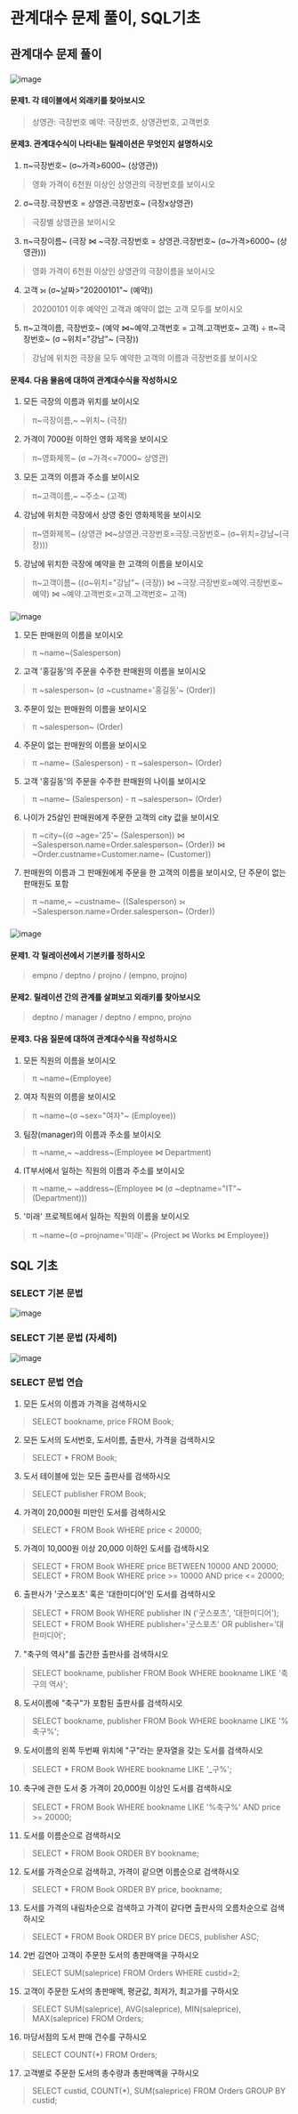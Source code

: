 
관계대수 문제 풀이, SQL기초
==========================
## 관계대수 문제 풀이
###
![image](https://user-images.githubusercontent.com/96763658/178204506-f02275fb-186c-4ef4-8702-36b8e35606e5.png)
#### 문제1. 각 테이블에서 외래키를 찾아보시오
> 상영관: 극장번호
> 예약: 극장번호, 상영관번호, 고객번호

#### 문제3. 관계대수식이 나타내는 릴레이션은 무엇인지 설명하시오
1. π~극장번호~ (σ~가격>6000~ (상영관))
> 영화 가격이 6천원 이상인 상영관의 극장번호를 보이시오
2. σ~극장.극장번호 = 상영관.극장번호~ (극장x상영관)
> 극장별 상영관을 보이시오
3. π~극장이름~ (극장 ⋈ ~극장.극장번호 = 상영관.극장번호~ (σ~가격>6000~ (상영관)))
> 영화 가격이 6천원 이상인 상영관의 극장이름을 보이시오
4. 고객  ⟕ (σ~날짜>"20200101"~ (예약))
> 20200101 이후 예약인 고객과 예약이 없는 고객 모두를 보이시오
5. π~고객이름, 극장번호~ (예약 ⋈~예약.고객번호 = 고객.고객번호~ 고객) ÷ π~극장번호~ (σ ~위치="강남"~ (극장))
> 강남에 위치한 극장을 모두 예약한 고객의 이름과 극장번호를 보이시오


#### 문제4. 다음 물음에 대하여 관계대수식을 작성하시오
1. 모든 극장의 이름과 위치를 보이시오
> π~극장이름,~ ~위치~ (극장)
2. 가격이 7000원 이하인 영화 제목을 보이시오
> π~영화제목~ (σ ~가격<=7000~ 상영관)
3. 모든 고객의 이름과 주소를 보이시오
> π~고객이름,~ ~주소~ (고객)
4. 강남에 위치한 극장에서 상영 중인 영화제목을 보이시오
> π~영화제목~ (상영관 ⋈~상영관.극장번호=극장.극장번호~ (σ~위치=강남~(극장)))
5. 강남에 위치한 극장에 예약을 한 고객의 이름을 보이시오
> π~고객이름~ ((σ~위치="강남"~ (극장)) ⋈ ~극장.극장번호=예약.극장번호~ 예약) ⋈ ~예약.고객번호=고객.고객번호~ 고객)

### 
![image](https://user-images.githubusercontent.com/96763658/178207963-6ad59b2f-4a6b-4192-a96f-5b4c9ec85db1.png)
1. 모든 판매원의 이름을 보이시오
> π ~name~(Salesperson)
2. 고객 '홍길동'의 주문을 수주한 판매원의 이름을 보이시오
> π ~salesperson~ (σ ~custname='홍길동'~ (Order))
3. 주문이 있는 판매원의 이름을 보이시오
> π ~salesperson~ (Order)
4. 주문이 없는 판매원의 이름을 보이시오
> π ~name~ (Salesperson) - π ~salesperson~ (Order)
5. 고객 '홍길동'의 주문을 수주한 판매원의 나이를 보이시오
> π ~name~ (Salesperson) - π ~salesperson~ (Order)
6. 나이가 25살인 판매원에게 주문한 고객의 city 값을 보이시오
> π ~city~((σ ~age='25'~ (Salesperson)) ⋈ ~Salesperson.name=Order.salesperson~ (Order)) ⋈ ~Order.custname=Customer.name~ (Customer))
7. 판매원의 이름과 그 판매원에게 주문을 한 고객의 이름을 보이시오, 단 주문이 없는 판매원도 포함
> π ~name,~ ~custname~ ((Salesperson) ⟕ ~Salesperson.name=Order.salesperson~ (Order))

### 
![image](https://user-images.githubusercontent.com/96763658/178208452-f0fa6793-4902-44e8-813b-fd863cc4c96e.png)
#### 문제1. 각 릴레이션에서 기본키를 정하시오
> empno / deptno / projno / (empno, projno)
#### 문제2. 릴레이션 간의 관계를 살펴보고 외래키를 찾아보시오
> deptno / manager / deptno / empno, projno
#### 문제3. 다음 질문에 대하여 관계대수식을 작성하시오
1. 모든 직원의 이름을 보이시오
> π ~name~(Employee)

2. 여자 직원의 이름을 보이시오
> π ~name~(σ ~sex="여자"~ (Employee))

3. 팀장(manager)의 이름과 주소를 보이시오
> π ~name,~ ~address~(Employee ⋈ Department)

4. IT부서에서 일하는 직원의 이름과 주소를 보이시오
> π ~name,~ ~address~(Employee ⋈ (σ ~deptname="IT"~ (Department)))

5. '미래' 프로젝트에서 일하는 직원의 이름을 보이시오
> π ~name~(σ ~projname='미래'~                         (Project ⋈ Works ⋈ Employee))

## SQL 기초
### SELECT 기본 문법
![image](https://user-images.githubusercontent.com/96763658/178209926-d1cfcbad-a2a4-42be-b37e-9c4cdb394739.png)

### SELECT 기본 문법 (자세히)
![image](https://user-images.githubusercontent.com/96763658/178210024-5cc94547-9c82-4a90-ad7d-27b0a9276e0a.png)

### SELECT 문법 연습
1. 모든 도서의 이름과 가격을 검색하시오
> SELECT bookname, price FROM Book;
2. 모든 도서의 도서번호, 도서이름, 출판사, 가격을 검색하시오
> SELECT * FROM Book;
3. 도서 테이블에 있는 모든 출판사를 검색하시오
> SELECT publisher FROM Book;
4. 가격이 20,000원 미만인 도서를 검색하시오
> SELECT * FROM Book WHERE price < 20000;
5. 가격이 10,000원 이상 20,000 이하인 도서를 검색하시오
> SELECT * FROM Book WHERE price BETWEEN 10000 AND 20000;
> SELECT * FROM Book WHERE price >= 10000 AND price <= 20000;
6. 출판사가 '굿스포츠' 혹은 '대한미디어'인 도서를 검색하시오
> SELECT * FROM Book WHERE publisher IN ('굿스포츠', '대한미디어');
> SELECT * FROM Book WHERE publisher='굿스포츠' OR publisher='대한미디어';
7. "축구의 역사"를 출간한 출판사를 검색하시오
> SELECT bookname, publisher FROM Book WHERE bookname LIKE '축구의 역사';
8. 도서이름에 "축구"가 포함된 출판사를 검색하시오
> SELECT bookname, publisher FROM Book WHERE bookname LIKE '%축구%';
9. 도서이름의 왼쪽 두번째 위치에 "구"라는 문자열을 갖는 도서를 검색하시오
> SELECT * FROM Book WHERE bookname LIKE '_구%';
10. 축구에 관한 도서 중 가격이 20,000원 이상인 도서를 검색하시오
> SELECT * FROM Book WHERE bookname LIKE '%축구%' AND price >= 20000;
11. 도서를 이름순으로 검색하시오
> SELECT * FROM Book ORDER BY bookname;
12. 도서를 가격순으로 검색하고, 가격이 같으면 이름순으로 검색하시오
> SELECT * FROM Book ORDER BY price, bookname;
13. 도서를 가격의 내림차순으로 검색하고 가격이 같다면 출판사의 오름차순으로 검색하시오
> SELECT * FROM Book ORDER BY price DECS, publisher ASC;
14. 2번 김연아 고객이 주문한 도서의 총판매액을 구하시오
> SELECT SUM(saleprice) FROM Orders WHERE custid=2;
15. 고객이 주문한 도서의 총판매액, 평균값, 최저가, 최고가를 구하시오
> SELECT SUM(saleprice), AVG(saleprice), MIN(saleprice), MAX(saleprice) FROM Orders;
16. 마당서점의 도서 판매 건수를 구하시오
> SELECT COUNT(*) FROM Orders;
17. 고객별로 주문한 도서의 총수량과 총판매액을 구하시오
> SELECT custid, COUNT(*), SUM(saleprice) FROM Orders GROUP BY custid;
